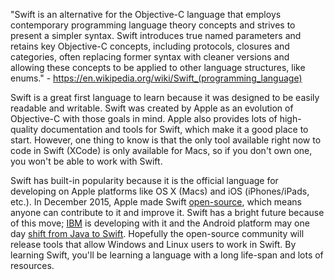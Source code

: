 "Swift is an alternative for the Objective-C language that employs contemporary programming language theory concepts and strives to present a simpler syntax. Swift introduces true named parameters and retains key Objective-C concepts, including protocols, closures and categories, often replacing former syntax with cleaner versions and allowing these concepts to be applied to other language structures, like enums." -  https://en.wikipedia.org/wiki/Swift_(programming_language)

Swift is a great first language to learn because it was designed to be easily readable and writable. Swift was created by Apple as an evolution of Objective-C with those goals in mind. Apple also provides lots of high-quality documentation and tools for Swift, which make it a good place to start. However, one thing to know is that the only tool available right now to code in Swift (XCode) is only available for Macs, so if you don't own one, you won't be able to work with Swift.

Swift has built-in popularity because it is the official language for developing on Apple platforms like OS X (Macs) and iOS (iPhones/iPads, etc.). In December 2015, Apple made Swift [open-source](https://developer.apple.com/swift/blog/?id=34), which means anyone can contribute to it and improve it. Swift has a bright future because of this move; [IBM](http://arstechnica.com/apple/2015/12/craig-federighi-talks-open-source-swift-and-whats-coming-in-version-3-0/) is developing with it and the Android platform may one day [shift from Java to Swift](http://thenextweb.com/dd/2016/04/07/google-facebook-uber-swift/). Hopefully the open-source community will release tools that allow Windows and Linux users to work in Swift. By learning Swift, you'll be learning a language with a long life-span and lots of resources. 
